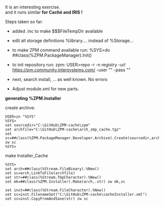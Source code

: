 It is an interesting exercise.  
and it runs similar __for Caché and IRIS !__   

Steps taken so far:  
- added .inc to make $$$FileTempDir available 
- edit all storage definitions %library.... instead of %Storage...
    
- to make ZPM command available run: %SYS>do ##class(%ZPM.PackageManager).Init()  
- to init repository run: zpm: USER>repo -r -n registry -url https://pm.community.intersystems.com/ -user "" -pass ""   
- next, search install, ... as well known. No errors   
- Adjust module.xml for new parts.  
   
__generating %ZPM.Installer__    

create archive: 
~~~
USER>zn "%SYS"
%SYS>
set sourcedir="C:\GitHub\ZPM-cache\zpm"
set archfile="C:\GitHub\ZPM-cache\arch_zmp_cache.tgz"
set sc=##class(%ZPM.PackageManager.Developer.Archive).Create(sourcedir,archfile,.output) zw sc
%SYS>
~~~
make Installer_Cache
~~~
%SYS>
set arch=##class(%Stream.FileBinary).%New()
set sc=arch.LinkToFile(archfile)
set str=##class(%Stream.TmpCharacter).%New()
set mk=##class(%ZPM.Installer).Make(arch,.str) zw mk,sc

set inst=##class(%Stream.FileCharacter).%New()
set sc=inst.FilenameSet("C:\GitHub\ZPM-cache\cacheInstaller.xml")   
set sc=inst.CopyFromAndSave(str) zw sc
~~~



